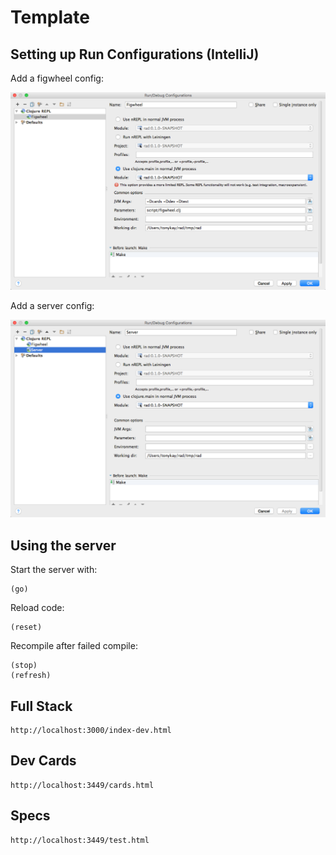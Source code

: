 # Template

## Setting up Run Configurations (IntelliJ)

Add a figwheel config:

<img src="docs/img/figwheel.png">

Add a server config:

<img src="docs/img/server.png">

## Using the server

Start the server with:

```
(go)
```

Reload code:

```
(reset)
```

Recompile after failed compile:

```
(stop)
(refresh)
```

## Full Stack

```
http://localhost:3000/index-dev.html
```

## Dev Cards

```
http://localhost:3449/cards.html
```

## Specs

```
http://localhost:3449/test.html
```
